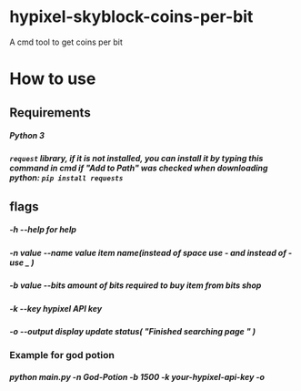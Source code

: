 # hypixel-skyblock-coins-per-bit
A cmd tool to get coins per bit

# How to use
## Requirements
##### Python 3
##### `request` library, if it is not installed, you can install it by typing this command in cmd if "Add to Path" was checked when downloading python: `pip install requests`

## flags
#####  -h --help for help
#####  -n value --name value item name(instead of space use - and instead of - use _ )
#####  -b value --bits  amount of bits required to buy item from bits shop
#####  -k  --key  hypixel API key
#####  -o --output display update status( "Finished searching page " )

### Example for god potion

##### python main.py -n God-Potion -b 1500 -k your-hypixel-api-key -o
